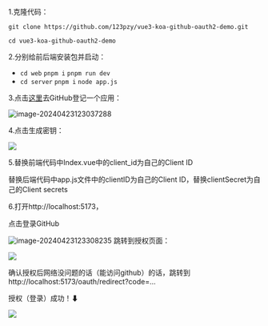

1.克隆代码：

`git clone https://github.com/123pzy/vue3-koa-github-oauth2-demo.git`

`cd vue3-koa-github-oauth2-demo`

2.分别给前后端安装包并启动：

- `cd web`  `pnpm i`  `pnpm run dev`
- `cd server`   `pnpm i`    `node app.js`

3.点击[这里](https://github.com/settings/applications/new)去GitHub登记一个应用：

![image-20240423123037288](http://panpan.dapanna.cn//image-20240423123037288.png)

4.点击生成密钥：

![](http://panpan.dapanna.cn//image-20240422120339891.png)

5.替换前端代码中Index.vue中的client_id为自己的Client ID

   替换后端代码中app.js文件中的clientID为自己的Client ID，替换clientSecret为自己的Client secrets

6.打开http://localhost:5173，

   点击登录GitHub

![image-20240423123308235](http://panpan.dapanna.cn//image-20240423123308235.png)
   跳转到授权页面：

![](http://panpan.dapanna.cn//image-20240422120732999.png)

确认授权后网络没问题的话（能访问github）的话，跳转到http://localhost:5173/oauth/redirect?code=...

授权（登录）成功！⬇

![](http://panpan.dapanna.cn//image-20240422121236465.png)